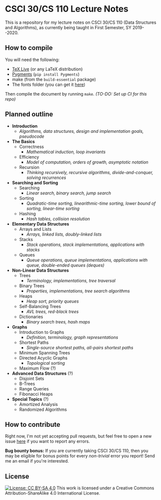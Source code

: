 # CSCI 30/CS 110 Lecture Notes
This is a repository for my lecture notes on CSCI 30/CS 110 (Data Structures and Algorithms), as currently being taught in First Semester, SY 2019--2020.

## How to compile
You will need the following:
 - [TeX Live](https://www.tug.org/texlive/) (or any LaTeX distribution)
 - [Pygments](http://pygments.org/) (`pip install Pygments`)
 - make (from the `build-essential` package)
 - The fonts folder (you can get it [here](http://penoy.admu.edu.ph/~guadalupe154884/files/_fonts.zip))

Then compile the document by running `make`.
*(TO-DO: Set up CI for this repo)*


## Planned outline

 - **Introduction**
	 - *Algorithms, data structures, design and implementation goals, pseudocode*
 - **The Basics**
	 - Correctness
		 - *Mathematical induction, loop invariants*
	 - Efficiency
		 - *Model of computation, orders of growth, asymptotic notation*
	 - Recursion
		 - *Thinking recursively, recursive algorithms, divide-and-conquer, solving recurrences*
 - **Searching and Sorting**
	 - Searching
		 - *Linear search, binary search, jump search*
	 - Sorting
		 - *Quadratic-time sorting, linearithmic-time sorting, lower bound of sorting, linear-time sorting*
	 - Hashing
		 - *Hash tables, collision resolution*
 - **Elementary Data Structures**
	 - Arrays and Lists
		 - *Arrays, linked lists, doubly-linked lists*
	 - Stacks
		 - *Stack operations, stack implementations, applications with stacks*
	 - Queues
		 - *Queue operations, queue implementations, applications with queue, double-ended queues (deques)*
 - **Non-Linear Data Structures**
	 - Trees
		 - *Terminology, implementations, tree traversal*
	 - Binary Trees
		 - *Properties, implementations, tree search algorithms*
	 - Heaps
		 - *Heap sort, priority queues*
	 - Self-Balancing Trees
		 - *AVL trees, red-black trees*
	 - Dictionaries
		 - *Binary search trees, hash maps*
 - **Graphs**
	 - Introduction to Graphs
		 - *Definition, terminology, graph representations*
	 - Shortest Paths
		 - *Single-source shortest paths, all-pairs shortest paths*
	 - Minimum Spanning Trees
	 - Directed Acyclic Graphs
		 - *Topological sorting*
	 - Maximum Flow (?)
 - **Advanced Data Structures** (?)
	 - Disjoint Sets
	 - B-Trees
	 - Range Queries
	 - Fibonacci Heaps
 - **Special Topics** (?)
	 - Amortized Analysis
	 - Randomized Algorithms

## How to contribute
Right now, I'm not yet accepting pull requests, but feel free to open a new issue [here]([https://github.com/alltootechnical/csci30notes/issues](https://github.com/alltootechnical/csci30notes/issues)) if you want to report any errors.

**Bug bounty bonus:** If you are currently taking CSCI 30/CS 110, then you may be eligible for bonus points for every *non-trivial* error you report! Send me an email if you're interested.

## License
[![License: CC BY-SA 4.0](https://licensebuttons.net/l/by-sa/4.0/80x15.png)](https://creativecommons.org/licenses/by-sa/4.0/) This work is licensed under a Creative Commons Attribution-ShareAlike 4.0 International License.

